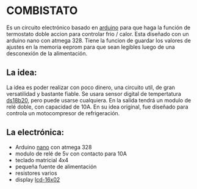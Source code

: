 # COMBISTATO 

Es un circuito electrónico basado en [arduino](https://es.wikipedia.org/wiki/Arduino) para que haga la función de termostato doble accion para controlar frio / calor.
Esta diseñado con un arduino nano con atmega 328.
Tiene la funcion de guardar los valores de ajustes en la memoria eeprom para que sean legibles luego de una desconexión de la alimentación.
## La idea:
La idea es poder realizar con poco dinero, una circuito util, de gran versatilidad y bastante fiable.
Se usara sensor digital de tempertatura [ds18b20](https://datasheets.maximintegrated.com/en/ds/DS18B20.pdf), pero puede usarse cualquiera.
En la salida tendrá un modulo de relé doble, con capacidad de 10A. En su idea original, fue diseñado para controla un motocompresor de refrigeración.
## La electrónica:
* Arduino [nano](https://www.arduino.cc/en/Guide/ArduinoNano) con atmega 328
* modulo de relé de 5v con contacto para 10A
* teclado matricial 4x4
* pequeña fuente de alimentación 
* resistores varios
* display [lcd-16x02](https://www.engineersgarage.com/electronic-components/16x2-lcd-module-datasheet)
